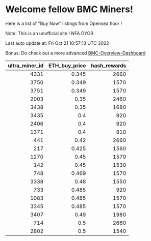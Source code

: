 # Welcome fellow BMC Miners!
Here is a list of "Buy Now" listings from Opensea floor !

Note: This is an unofficial site ! NFA DYOR

Last auto update at: Fri Oct 21 10:57:13 UTC 2022

Bonus: Do check out a more advanced [BMC-Overview-Dashboard](https://dune.com/defifunk/BMC-Overview-Dashboard)


|   ultra_miner_id |   ETH_buy_price |   hash_rewards |
|-----------------:|----------------:|---------------:|
|             4331 |           0.345 |           2660 |
|             3750 |           0.349 |           1570 |
|             3751 |           0.349 |           1570 |
|             2003 |           0.35  |           2460 |
|             3438 |           0.35  |           1680 |
|             3435 |           0.4   |            920 |
|             2406 |           0.4   |            920 |
|             1371 |           0.4   |            810 |
|              441 |           0.42  |           2660 |
|              217 |           0.425 |           1560 |
|             1270 |           0.45  |           1570 |
|              142 |           0.45  |           1530 |
|              748 |           0.469 |           1570 |
|             3338 |           0.48  |           1550 |
|              733 |           0.485 |            920 |
|             1083 |           0.485 |           1570 |
|             3345 |           0.485 |           1570 |
|             3407 |           0.49  |           1980 |
|              714 |           0.5   |           2660 |
|             2802 |           0.5   |           1540 |